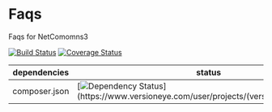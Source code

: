 Faqs
==============

Faqs for NetComomns3

[![Build Status](https://api.travis-ci.org/NetCommons3/Faqs.png?branch=master)](https://travis-ci.org/NetCommons3/Faqs)
[![Coverage Status](https://coveralls.io/repos/NetCommons3/Faqs/badge.png?branch=master)](https://coveralls.io/r/NetCommons3/Faqs?branch=master)

| dependencies  | status |
| ------------- | ------ |
| composer.json | [![Dependency Status](https://www.versioneye.com/user/projects/(versioneye_project_ID)/badge.png)](https://www.versioneye.com/user/projects/(versioneye_project_ID)) |
